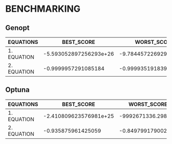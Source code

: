 # BENCHMARKING
## Genopt
| EQUATIONS   | BEST_SCORE             | WORST_SCORE            | MEAN_SCORE              | STD_SCORES             |
|-------------|------------------------|------------------------|-------------------------|------------------------|
| 1. EQUATION | -5.593052897256293e+26 | -9.784457226929366e+21 | -1.1787250956286476e+26 | 2.210172921843152e+26  |
| 2. EQUATION | -0.9999957291085184    | -0.999935191839478     | -0.9999679358322329     | 2.0933731270107305e-05 |

## Optuna
| EQUATIONS   | BEST_SCORE             | WORST_SCORE            | MEAN_SCORE              | STD_SCORES             |
|-------------|------------------------|------------------------|-------------------------|------------------------|
| 1. EQUATION | -2.410809623576981e+25 | -9992671336.298042     | -4.822497370624008e+24  | 9.642799475755541e+24  |
| 2. EQUATION | -0.935875961425059     | -0.849799179002455     | -0.9002187387500051     | 0.03290155041224169    |